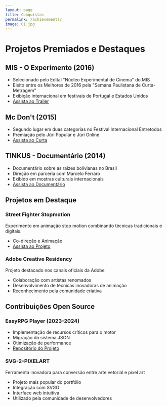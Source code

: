 ```yaml
---
layout: page
title: Conquistas
permalink: /achievements/
image: 01.jpg
---
```


# Projetos Premiados e Destaques

## MIS - O Experimento (2016)
- Selecionado pelo Edital "Núcleo Experimental de Cinema" do MIS
- Eleito entre os Melhores de 2016 pela "Semana Paulistana de Curta-Metragem"
- Exibição internacional em festivais de Portugal e Estados Unidos
- [Assista ao Trailer](https://www.youtube.com/watch?v=hdm5Hw-vIO8)

## Mc Don't (2015)
- Segundo lugar em duas categorias no Festival Internacional Entretodos
- Premiação pelo Júri Popular e Júri Online
- [Assista ao Curta](https://youtu.be/5Bxp1hlmC88)

## TINKUS - Documentário (2014)
- Documentário sobre as raízes bolivianas no Brasil
- Direção em parceria com Marcelo Ferraro
- Exibido em mostras culturais internacionais
- [Assista ao Documentário](https://www.youtube.com/watch?v=PaVpzwjYBic)

## Projetos em Destaque

### Street Fighter Stopmotion
Experimento em animação stop motion combinando técnicas tradicionais e digitais.
- Co-direção e Animação
- [Assista ao Projeto](https://www.youtube.com/watch?v=Pa2F18nurnM)

### Adobe Creative Residency
Projeto destacado nos canais oficiais da Adobe
- Colaboração com artistas renomados
- Desenvolvimento de técnicas inovadoras de animação
- Reconhecimento pela comunidade criativa

## Contribuições Open Source

### EasyRPG Player (2023-2024)
- Implementação de recursos críticos para o motor
- Migração do sistema JSON
- Otimização de performance
- [Repositório do Projeto](https://github.com/EasyRPG/Player)

### SVG-2-PIXELART
Ferramenta inovadora para conversão entre arte vetorial e pixel art
- Projeto mais popular do portfólio
- Integração com SVGO
- Interface web intuitiva
- Utilizado pela comunidade de desenvolvedores